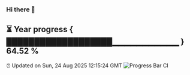 ### Hi there 👋
⏳ Year progress { ███████████████████▁▁▁▁▁▁▁▁▁▁▁ } 64.52 %
---
⏰ Updated on Sun, 24 Aug 2025 12:15:24 GMT
![Progress Bar CI](https://github.com/Moyi321/Moyi321/workflows/Progress%20Bar%20CI/badge.svg)
